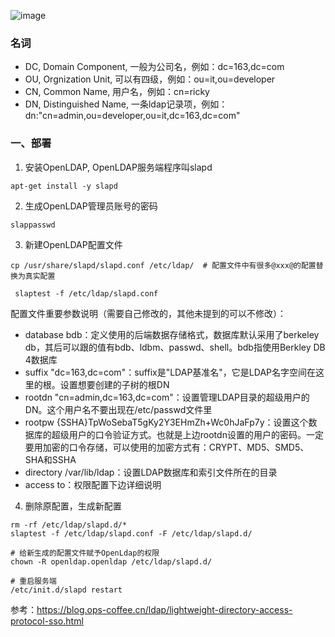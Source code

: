 ![image](https://github.com/user-attachments/assets/09fc56fc-f1d4-4db0-bfa1-9c42f50d68cc)

### 名词
- DC, Domain Component, 一般为公司名，例如：dc=163,dc=com
- OU, Orgnization Unit, 可以有四级，例如：ou=it,ou=developer
- CN, Common Name, 用户名，例如：cn=ricky
- DN, Distinguished Name, 一条ldap记录项，例如：dn:"cn=admin,ou=developer,ou=it,dc=163,dc=com"

### 一、部署
1. 安装OpenLDAP, OpenLDAP服务端程序叫slapd
```
apt-get install -y slapd
```
2. 生成OpenLDAP管理员账号的密码
```
slappasswd
```
3. 新建OpenLDAP配置文件
```
cp /usr/share/slapd/slapd.conf /etc/ldap/  # 配置文件中有很多@xxx@的配置替换为真实配置

 slaptest -f /etc/ldap/slapd.conf 
```

配置文件重要参数说明（需要自己修改的，其他未提到的可以不修改）：

- database bdb：定义使用的后端数据存储格式，数据库默认采用了berkeley db，其后可以跟的值有bdb、ldbm、passwd、shell。bdb指使用Berkley DB 4数据库
- suffix "dc=163,dc=com"：suffix是"LDAP基准名"，它是LDAP名字空间在这里的根。设置想要创建的子树的根DN
- rootdn "cn=admin,dc=163,dc=com"：设置管理LDAP目录的超级用户的DN。这个用户名不要出现在/etc/passwd文件里
- rootpw {SSHA}TpWoSebaT5gKy2Y3EHmZh+Wc0hJaFp7y：设置这个数据库的超级用户的口令验证方式。也就是上边rootdn设置的用户的密码。一定要用加密的口令存储，可以使用的加密方式有：CRYPT、MD5、SMD5、SHA和SSHA
- directory /var/lib/ldap：设置LDAP数据库和索引文件所在的目录
- access to：权限配置下边详细说明

4. 删除原配置，生成新配置
```
rm -rf /etc/ldap/slapd.d/*
slaptest -f /etc/ldap/slapd.conf -F /etc/ldap/slapd.d/

# 给新生成的配置文件赋予OpenLdap的权限
chown -R openldap.openldap /etc/ldap/slapd.d/

# 重启服务端
/etc/init.d/slapd restart
```

参考：https://blog.ops-coffee.cn/ldap/lightweight-directory-access-protocol-sso.html
